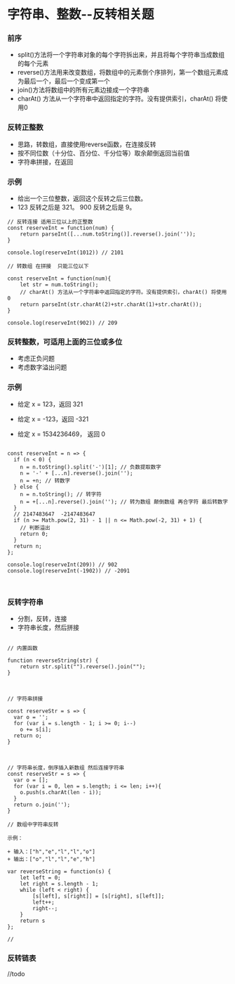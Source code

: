 # 字符串、整数--反转相关题


### 前序

+ split()方法将一个字符串对象的每个字符拆出来，并且将每个字符串当成数组的每个元素
+ reverse()方法用来改变数组，将数组中的元素倒个序排列，第一个数组元素成为最后一个，最后一个变成第一个
+ join()方法将数组中的所有元素边接成一个字符串
+ charAt() 方法从一个字符串中返回指定的字符。没有提供索引，charAt() 将使用0


### 反转正整数

+ 思路，转数组，直接使用reverse函数，在连接反转
+ 按不同位数（十分位、百分位、千分位等）取余颠倒返回当前值
+ 字符串拼接，在返回

### 示例

+ 给出一个三位整数，返回这个反转之后三位数。
+ 123 反转之后是 321。 900 反转之后是 9。

```
// 反转连接 适用三位以上的正整数
const reserveInt = function(num) {
    return parseInt([...num.toString()].reverse().join(''));
}

console.log(reserveInt(1012)) // 2101 

// 转数组 在拼接  只能三位以下

const reserveInt = function(num){
    let str = num.toString();
    // charAt() 方法从一个字符串中返回指定的字符。没有提供索引，charAt() 将使用0
    return parseInt(str.charAt(2)+str.charAt(1)+str.charAt());
}

console.log(reserveInt(902)) // 209

```


### 反转整数，可适用上面的三位或多位

+ 考虑正负问题
+ 考虑数字溢出问题

### 示例

+ 给定 x = 123，返回 321

+ 给定 x = -123，返回 -321

+ 给定 x = 1534236469， 返回 0

```

const reserveInt = n => {
  if (n < 0) {
    n = n.toString().split('-')[1]; // 负数提取数字
    n = '-' + [...n].reverse().join('');
    n = +n; // 转数字
  } else {
    n = n.toString(); // 转字符
    n = +[...n].reverse().join(''); // 转为数组 颠倒数组 再合字符 最后转数字
  }
  // 2147483647  -2147483647
  if (n >= Math.pow(2, 31) - 1 || n <= Math.pow(-2, 31) + 1) {
    // 判断溢出
    return 0;
  }
  return n;
};

console.log(reserveInt(209)) // 902
console.log(reserveInt(-1902)) // -2091



```


### 反转字符串



+ 分割，反转，连接
+ 字符串长度，然后拼接

```

// 内置函数

function reverseString(str) { 
    return str.split("").reverse().join(""); 
}



// 字符串拼接

const reserveStr = s => {
  var o = '';
  for (var i = s.length - 1; i >= 0; i--)
    o += s[i];
  return o;
}



// 字符串长度，倒序插入新数组 然后连接字符串
const reserveStr = s => {
  var o = [];
  for (var i = 0, len = s.length; i <= len; i++){
    o.push(s.charAt(len - i));
  }
  return o.join('');
}

// 数组中字符串反转

示例：

+ 输入：["h","e","l","l","o"]
+ 输出：["o","l","l","e","h"]

var reverseString = function(s) {
    let left = 0;
    let right = s.length - 1;
    while (left < right) {
        [s[left], s[right]] = [s[right], s[left]];
        left++;
        right--;
    }
    return s
};

// 

```


### 反转链表 

//todo